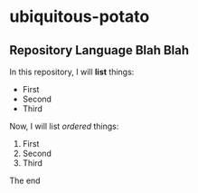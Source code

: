 # ubiquitous-potato
## Repository Language Blah Blah

In this repository, I will **list** things:
- First
- Second
- Third

Now, I will list *ordered* things:
1. First
2. Second
3. Third

The end
